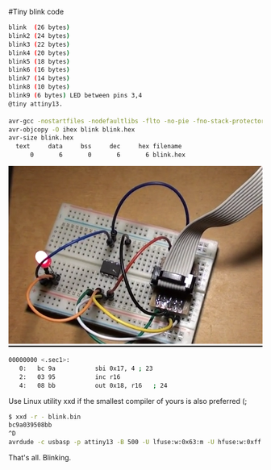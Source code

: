 #Tiny blink code
```sh
blink  (26 bytes)
blink2 (24 bytes)
blink3 (22 bytes)
blink4 (20 bytes)
blink5 (18 bytes)
blink6 (16 bytes)
blink7 (14 bytes)
blink8 (10 bytes)
blink9 (6 bytes) LED between pins 3,4
@tiny attiny13.

avr-gcc -nostartfiles -nodefaultlibs -flto -no-pie -fno-stack-protector -fno-pic -Wall -Os -mmcu=attiny13 -o blink blink6.S
avr-objcopy -O ihex blink blink.hex
avr-size blink.hex
  text	   data	    bss	    dec	    hex	filename
      0	      6	      0	      6	      6	blink.hex
```
![screenshot](blink.png)

```sh
00000000 <.sec1>:
   0:	bc 9a       	sbi	0x17, 4	; 23
   2:	03 95       	inc	r16
   4:	08 bb       	out	0x18, r16	; 24
```
Use Linux utility xxd if the smallest compiler of yours is also preferred (;
```sh
$ xxd -r - blink.bin
bc9a039508bb
^D
avrdude -c usbasp -p attiny13 -B 500 -U lfuse:w:0x63:m -U hfuse:w:0xff:m  -U flash:w:blink.bin:r
```
That's all.
Blinking.
